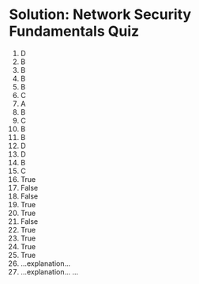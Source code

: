# Solution: Network Security Fundamentals Quiz

1. D
2. B
3. B
4. B
5. B
6. C
7. A
8. B
9. C
10. B
11. B
12. D
13. D
14. B
15. C
16. True
17. False
18. False
19. True
20. True
21. False
22. True
23. True
24. True
25. True
26. ...explanation...
27. ...explanation...
...
